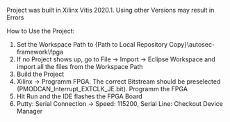Project was built in Xilinx Vitis 2020.1. Using other Versions may result in Errors

How to Use the Project:
1. Set the Workspace Path to {Path to Local Repository Copy}\autosec-framework\fpga
2. If no Project shows up, go to File -> Import -> Eclipse Workspace and import all the files from the Workspace Path
3. Build the Project
4. Xilinx -> Programm FPGA. The correct Bitstream should be preselected (PMODCAN_Interrupt_EXTCLK_JE.bit). Programm the FPGA
5. Hit Run and the IDE flashes the FPGA Board
6. Putty: Serial Connection -> Speed: 115200, Serial Line: Checkout Device Manager